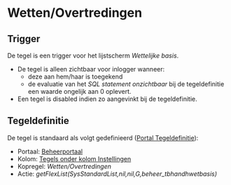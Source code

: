 # Wetten/Overtredingen

## Trigger

De tegel is een trigger voor het lijstscherm *Wettelijke basis*.

- De tegel is alleen zichtbaar voor inlogger wanneer:
  - deze aan hem/haar is toegekend
  - de evaluatie van het *SQL statement onzichtbaar* bij de tegeldefinitie een waarde ongelijk aan 0 oplevert.
- Een tegel is disabled indien zo aangevinkt bij de tegeldefinitie.

## Tegeldefinitie

De tegel is standaard als volgt gedefinieerd ([Portal Tegeldefinitie](/docs/instellen_inrichten/portaldefinitie/portal_tegel.md)):

- Portaal: [Beheerportaal](/docs/probleemoplossing/portalen_en_moduleschermen/beheerportaal.md)
- Kolom: [Tegels onder kolom Instellingen](/docs/probleemoplossing/portalen_en_moduleschermen/beheerportaal/tegels_onder_kolom_instellingen.md)
- Kopregel: *Wetten/Overtredingen*
- Actie: *getFlexList(SysStandardList,nil,nil,G,beheer_tbhandhwetbasis)*
